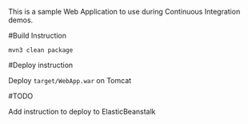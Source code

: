 This is a sample Web Application to use during Continuous Integration demos.

#Build Instruction

```
mvn3 clean package
```

#Deploy instruction

Deploy ```target/WebApp.war``` on Tomcat
 
#TODO 

  
Add instruction to deploy to ElasticBeanstalk

